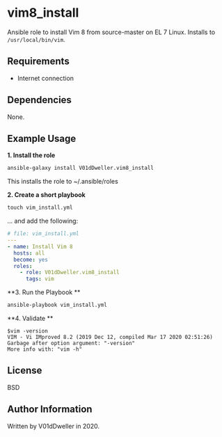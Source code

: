 vim8\_install
=============
Ansible role to install Vim 8 from source-master on EL 7 Linux. Installs to
`/usr/local/bin/vim`.

Requirements
------------
* Internet connection

Dependencies
------------

None.

Example Usage
-------------

**1. Install the role**
```cmd
ansible-galaxy install V01dDweller.vim8_install
```

This installs the role to ~/.ansible/roles

**2. Create a short playbook**
```cmd
touch vim_install.yml
```
... and add the following:
```yaml
# file: vim_install.yml
---
- name: Install Vim 8
  hosts: all
  become: yes
  roles:
    - role: V01dDweller.vim8_install
      tags: vim
```

**3. Run the Playbook **

```cmd
ansible-playbook vim_install.yml
```

**4. Validate **
```
$vim -version
VIM - Vi IMproved 8.2 (2019 Dec 12, compiled Mar 17 2020 02:51:26)
Garbage after option argument: "-version"
More info with: "vim -h"
```

License
-------

BSD

Author Information
------------------

Written by V01dDweller in 2020.

